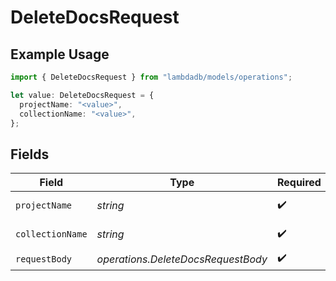 # DeleteDocsRequest

## Example Usage

```typescript
import { DeleteDocsRequest } from "lambdadb/models/operations";

let value: DeleteDocsRequest = {
  projectName: "<value>",
  collectionName: "<value>",
};
```

## Fields

| Field                              | Type                               | Required                           | Description                        |
| ---------------------------------- | ---------------------------------- | ---------------------------------- | ---------------------------------- |
| `projectName`                      | *string*                           | :heavy_check_mark:                 | Project name.                      |
| `collectionName`                   | *string*                           | :heavy_check_mark:                 | Collection name.                   |
| `requestBody`                      | *operations.DeleteDocsRequestBody* | :heavy_check_mark:                 | N/A                                |